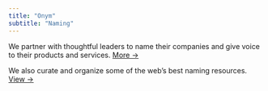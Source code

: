 ```yaml
---
title: "Onym"
subtitle: "Naming"
---
```


We partner with thoughtful leaders to name their companies and give
voice to their products and services. [More →](http://example.com)

We also curate and organize some of the web’s best naming
resources. [View →](https://guide.onym.co)
